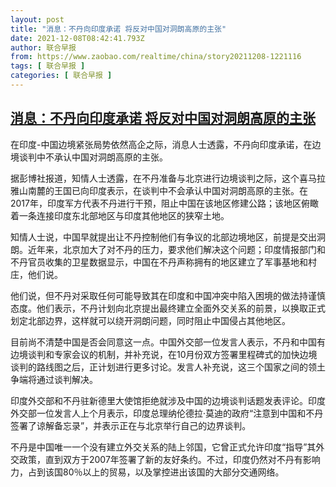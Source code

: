```yaml
---
layout: post
title: "消息：不丹向印度承诺 将反对中国对洞朗高原的主张"
date: 2021-12-08T08:42:41.793Z
author: 联合早报
from: https://www.zaobao.com/realtime/china/story20211208-1221116
tags: [ 联合早报 ]
categories: [ 联合早报 ]
---
```

<!--1638975360000-->
[消息：不丹向印度承诺 将反对中国对洞朗高原的主张](https://www.zaobao.com/realtime/china/story20211208-1221116)
------

<div>
<p>在印度-中国边境紧张局势依然高企之际，消息人士透露，不丹向印度承诺，在边境谈判中不承认中国对洞朗高原的主张。</p><p>据彭博社报道，知情人士透露，在不丹准备与北京进行边境谈判之际，这个喜马拉雅山南麓的王国已向印度表示，在谈判中不会承认中国对洞朗高原的主张。在2017年，印度军方代表不丹进行干预，阻止中国在该地区修建公路；该地区俯瞰着一条连接印度东北部地区与印度其他地区的狭窄土地。</p><p>知情人士说，中国早就提出让不丹控制他们有争议的北部边境地区，前提是交出洞朗。近年来，北京加大了对不丹的压力，要求他们解决这个问题；印度情报部门和不丹官员收集的卫星数据显示，中国在不丹声称拥有的地区建立了军事基地和村庄，他们说。</p><section id="imu"><div id="dfp-ad-imu1">        </div></section><p>他们说，但不丹对采取任何可能导致其在印度和中国冲突中陷入困境的做法持谨慎态度。他们表示，不丹计划向北京提出最终建立全面外交关系的前景，以换取正式划定北部边界，这样就可以绕开洞朗问题，同时阻止中国侵占其他地区。</p><p>目前尚不清楚中国是否会同意这一点。中国外交部一位发言人表示，不丹和中国有边境谈判和专家会议的机制，并补充说，在10月份双方签署里程碑式的加快边境谈判的路线图之后，正计划进行更多讨论。发言人补充说，这三个国家之间的领土争端将通过谈判解决。</p><p>印度外交部和不丹驻新德里大使馆拒绝就涉及中国的边境谈判话题发表评论。印度外交部一位发言人上个月表示，印度总理纳伦德拉·莫迪的政府“注意到中国和不丹签署了谅解备忘录”，并表示正在与北京举行自己的边界谈判。</p><div id="innity-in-post"></div><div id="dfp-ad-midarticlespecial">        </div><p>不丹是中国唯一一个没有建立外交关系的陆上邻国，它曾正式允许印度“指导”其外交政策，直到双方于2007年签署了新的友好条约。不过，印度仍然对不丹有影响力，占到该国80％以上的贸易，以及掌控进出该国的大部分交通网络。</p><p>&nbsp;</p>      <div class="cx_paywall_placeholder" id="sph_cdp_40"></div>
</div>
